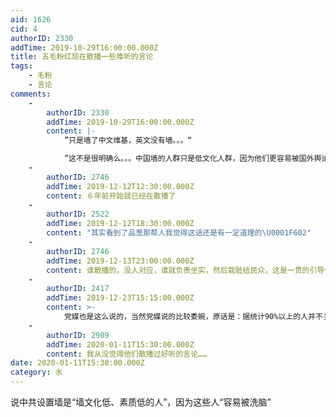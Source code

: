 ```yaml
---
aid: 1626
cid: 4
authorID: 2330
addTime: 2019-10-29T16:00:00.000Z
title: 五毛粉红现在散播一些难听的言论
tags:
    - 毛粉
    - 言论
comments:
    -
        authorID: 2330
        addTime: 2019-10-29T16:00:00.000Z
        content: |-
            ”只是墙了中文维基，英文没有墙。。。“

            ”这不是很明确么。。。中国墙的人群只是低文化人群，因为他们更容易被国外舆论所左右和洗脑。“
    -
        authorID: 2746
        addTime: 2019-12-12T12:30:00.000Z
        content: ６年前开始就已经在散播了
    -
        authorID: 2522
        addTime: 2019-12-12T18:30:00.000Z
        content: "其实看到了品葱那帮人我觉得这话还是有一定道理的\U0001F602"
    -
        authorID: 2746
        addTime: 2019-12-13T23:00:00.000Z
        content: 谁散播的，没人对应，谁就负责坐实，然后栽赃给民众，这是一贯的引导作风啊
    -
        authorID: 2417
        addTime: 2019-12-23T15:15:00.000Z
        content: >-
            党媒也是这么说的，当然党媒说的比较委婉，原话是：据统计90%以上的人并不关心政治，也不想好好学习政治，让他们关心自己喜欢的东西就好了，有强烈政治需求的可以的人可以翻墙。
    -
        authorID: 2909
        addTime: 2020-01-11T15:30:00.000Z
        content: 我从没觉得他们散播过好听的言论……
date: 2020-01-11T15:30:00.000Z
category: 水
---
```


说中共设置墙是“墙文化低、素质低的人”，因为这些人“容易被洗脑”
